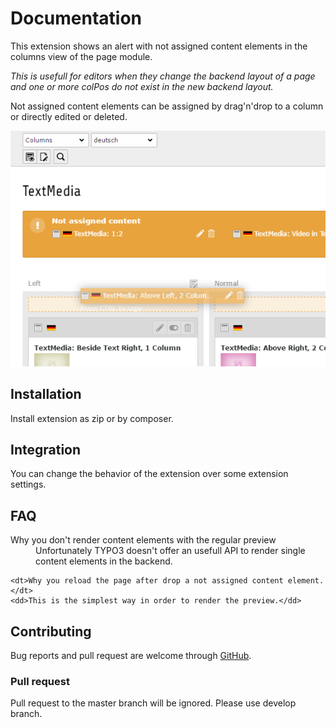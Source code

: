 # Documentation

This extension shows an alert with not assigned content elements in the columns view of the page module.

*This is usefull for editors when they change the backend layout of a page and one or more colPos do not exist in the new backend layout.*

Not assigned content elements can be assigned by drag'n'drop to a column or directly edited or deleted.

![Backend alert](./Documentation/Images/Alert.png "Backend alert with not assigned content")

## Installation

Install extension as zip or by composer.

## Integration

You can change the behavior of the extension over some extension settings.

## FAQ

<dl>
    <dt>Why you don't render content elements with the regular preview</dt>
    <dd>Unfortunately TYPO3 doesn't offer an usefull API to render single content elements in the backend.</dd>

    <dt>Why you reload the page after drop a not assigned content element.</dt>
    <dd>This is the simplest way in order to render the preview.</dd>
</dl>


## Contributing

Bug reports and pull request are welcome through [GitHub](https://github.com/r3h6/TYPO3.EXT.ghost_content).

### Pull request

Pull request to the master branch will be ignored. Please use develop branch.